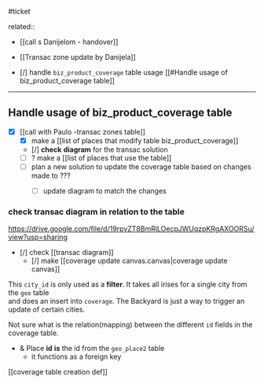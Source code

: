 #ticket 

related:: 
- [[call s Danijelom - handover]]
- [[Transac zone update by Danijela]]

- [/] handle `biz_product_coverage` table usage [[#Handle usage of biz_product_coverage table]]

___
## Handle usage of biz_product_coverage table

- [x] [[call with Paulo -transac zones table]]
	- [x] make a [[list of places that modify table biz_product_coverage]]
	- [/] **check** **diagram** for the transac solution
	- [ ] ? make a [[list of places that use the table]]
	- [ ] plan a new solution to update the coverage table based on changes made to ???
		- [ ] update diagram to match the changes


### **check** transac diagram in relation to the table

https://drive.google.com/file/d/19rpvZT8BmRjLOecpJWUqzpKRgAXOORSu/view?usp=sharing

- [/] check [[transac diagram]]
	- [/] make [[coverage update canvas.canvas|coverage update canvas]]

This `city_id` is only used as a **filter**. It takes all irises for a single city from the `geo` table  
 and does an insert into `coverage`. The Backyard is just a way to trigger an update of  certain cities.

Not sure what is the relation(mapping) between the different `id` fields in the coverage table.

- & Place **id** **is** the id from the `geo_place2` table
	- it functions as a foreign key

[[coverage table creation def]]